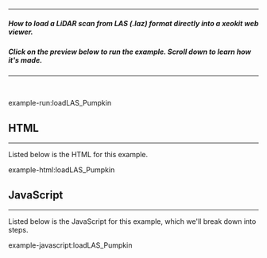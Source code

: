 
---
##### How to load a LiDAR scan from LAS (.laz) format directly into a xeokit web viewer. 
##### Click on the preview below to run the example. Scroll down to learn how it's made.
---

<br>

example-run:loadLAS_Pumpkin

## HTML

---

Listed below is the HTML for this example.

example-html:loadLAS_Pumpkin

## JavaScript

---

Listed below is the JavaScript for this example, which we'll break down into steps.

example-javascript:loadLAS_Pumpkin
